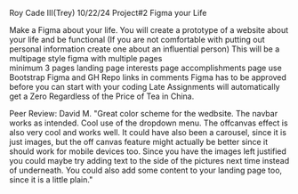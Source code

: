 Roy Cade III(Trey)
10/22/24
Project#2 Figma your Life

Make a Figma about your life. 
You will create a prototype of a website about your life and be functional 
(If you are not comfortable with putting out personal information create one about an influential person)
This will be a multipage style figma with multiple pages  
minimum 3 pages 
landing page
interests page
accomplishments page
use Bootstrap
Figma and GH Repo links in comments
Figma has to be approved before you can start with your coding 
Late Assignments will automatically get a Zero Regardless of the Price of Tea in China. 

Peer Review: David M.
"Great color scheme for the wedbsite. The navbar works as intended.
Cool use of the dropdown menu. The offcanvas effect is also very cool and works well.
It could have also been a carousel, since it is just images, but the off canvas
feature might actually be better since it should work for mobile devices too.
Since you have the images left justified you could maybe try adding text 
to the side of the pictures next time instead of underneath. You could also add
some content to your landing page too, since it is a little plain."
